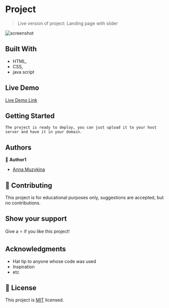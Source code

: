 
# Project 

> Live version of project:
Landing page with slider 

![screenshot](./app_screenshot.png)


## Built With

- HTML,
- CSS,
- java script

## Live Demo

[Live Demo Link](https://anna-myzukina.github.io/dron/)


## Getting Started

    The project is ready to deploy, you can just upload it to your host server and have it in your domain.


## Authors

👤 **Author1**

- [Anna Muzykina](https://github.com/Anna-Myzukina)



## 🤝 Contributing

This project is for educational purposes only, suggestions are accepted, but no contributions.

## Show your support

Give a ⭐️ if you like this project!

## Acknowledgments

- Hat tip to anyone whose code was used
- Inspiration
- etc

## 📝 License

This project is [MIT](lic.url) licensed.
